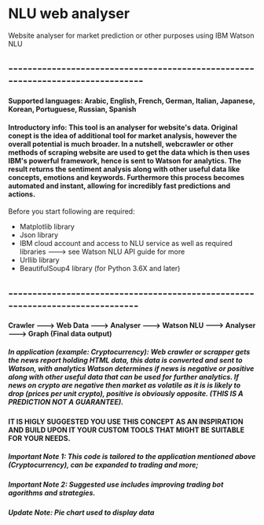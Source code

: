 # NLU web analyser
Website analyser for market prediction or other purposes using IBM Watson NLU
## -------------------------------------------------------------------------------
#### Supported languages: Arabic, English, French, German, Italian, Japanese, Korean, Portuguese, Russian, Spanish






#### Introductory info: This tool is an analyser for website's data. Original conept is the idea of additional tool for market analysis, however the overall potential is much broader. In a nutshell, webcrawler or other methods of scraping website are used to get the data which is then uses IBM's powerful framework, hence is sent to Watson for analytics. The result returns the sentiment analysis along with other useful data like concepts, emotions and keywords. Furthermore this process becomes automated and instant, allowing for incredibly fast predictions and actions.

Before you start following are required:

* Matplotlib library
* Json library
* IBM cloud account and access to NLU service as well as required libraries ---> see Watson NLU API guide for more
* Urllib library
* BeautifulSoup4 library (for Python 3.6X and later)



## ------------------------------------------------------------------------------




#### Crawler ---> Web Data ---> Analyser ---> Watson NLU ---> Analyser ---> Graph (Final data output) 





##### In application (example: Cryptocurrency): Web crawler or scrapper gets the news report holding HTML data, this data is converted and sent to Watson, with analytics Watson determines if news is negative or positive along with other useful data that can be used for further analytics. If news on crypto are negative then market as volatile as it is is likely to drop (prices per unit crypto), positive is obviously opposite. (THIS IS A PREDICTION NOT A GUARANTEE).













#### IT IS HIGLY SUGGESTED YOU USE THIS CONCEPT AS AN INSPIRATION AND BUILD UPON IT YOUR CUSTOM TOOLS THAT MIGHT BE SUITABLE FOR YOUR NEEDS.










##### Important Note 1: This code is tailored to the application mentioned above (Cryptocurrency), can be expanded to trading and more;




##### Important Note 2: Suggested use includes improving trading bot agorithms and strategies. 




##### Update Note: Pie chart used to display data
